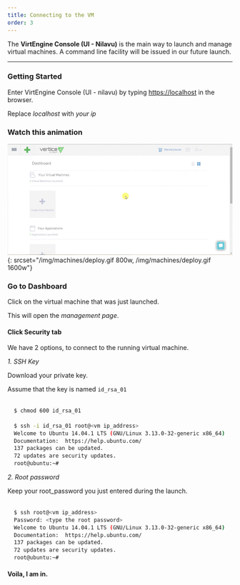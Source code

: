```yaml
---
title: Connecting to the VM
order: 3
---
```


The **VirtEngine Console (UI - Nilavu)** is the main way to launch and manage virtual machines. A command line facility will be issued in our future launch.

---

### Getting Started

Enter VirtEngine Console (UI - nilavu) by typing [https://localhost](https://localhost) in the browser.

Replace *localhost* with *your ip*

### Watch this animation

![Deploying DockerMachine](/img/machines/deploy.gif){: srcset="/img/machines/deploy.gif 800w, /img/machines/deploy.gif 1600w"}

### Go to Dashboard

Click on the virtual machine that was just launched.

This will open the *management page*.

#### Click Security tab

We have 2 options, to connect to the running virtual machine.

*1. SSH Key*

Download your private key.

Assume that the key is named `id_rsa_01`

~~~bash

  $ chmod 600 id_rsa_01

  $ ssh -i id_rsa_01 root@<vm ip_address>
  Welcome to Ubuntu 14.04.1 LTS (GNU/Linux 3.13.0-32-generic x86_64)
  Documentation:  https://help.ubuntu.com/
  137 packages can be updated.
  72 updates are security updates.
  root@ubuntu:~#

~~~

*2. Root password*

Keep your root_password you just entered during the launch.

~~~bash

  $ ssh root@<vm ip_address>
  Password: <type the root password>
  Welcome to Ubuntu 14.04.1 LTS (GNU/Linux 3.13.0-32-generic x86_64)
  Documentation:  https://help.ubuntu.com/
  137 packages can be updated.
  72 updates are security updates.
  root@ubuntu:~#

~~~

#### Voila, I am in.
